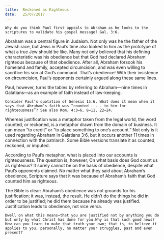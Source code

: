 ```yaml
---
title:  Reckoned as Righteous
date:   25/07/2017
---
```


`Why do you think Paul first appeals to Abraham as he looks to the scriptures to validate his gospel message? Gal. 3:6.`

Abraham was a central figure in Judaism. Not only was he the father of the Jewish race, but Jews in Paul’s time also looked to him as the prototype of what a true Jew should be like. Many not only believed that his defining characteristic was his obedience but that God had declared Abraham righteous because of that obedience. After all, Abraham forsook his homeland and family, accepted circumcision, and was even willing to sacrifice his son at God’s command. That’s obedience! With their insistence on circumcision, Paul’s opponents certainly argued along these same lines.

Paul, however, turns the tables by referring to Abraham—nine times in Galatians—as an example of faith instead of law-keeping.

`Consider Paul’s quotation of Genesis 15:6. What does it mean when it says that Abraham’s faith was “counted . . . to him for righteousness”? See also Rom. 4:3–6, 8–11, 22–24.`

Whereas justification was a metaphor taken from the legal world, the word counted, or reckoned, is a metaphor drawn from the domain of business. It can mean “to credit” or “to place something to one’s account.” Not only is it used regarding Abraham in Galatians 3:6, but it occurs another 11 times in connection with the patriarch. Some Bible versions translate it as counted, reckoned, or imputed.

According to Paul’s metaphor, what is placed into our accounts is righteousness. The question is, however, On what basis does God count us as righteous? It surely cannot be on the basis of obedience, despite what Paul’s opponents claimed. No matter what they said about Abraham’s obedience, Scripture says that it was because of Abraham’s faith that God counted him as righteous.

The Bible is clear: Abraham’s obedience was not grounds for his justification; it was, instead, the result. He didn’t do the things he did in order to be justified; he did them because he already was justified. Justification leads to obedience, not vice versa.

`Dwell on what this means—that you are justified not by anything you do but only by what Christ has done for you.Why is that such good news? How can you learn to make that truth your own; that is, to believe it applies to you, personally, no matter your struggles, past and even present?`
